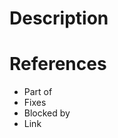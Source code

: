 # Description

<!-- EDIT HERE:
Write a brief description of this change.
-->

# References

<!-- Add any reference material here, and delete any that aren't relevant -->

- Part of <!-- If this is part of an issue but doesn't completely finish it, add a link to the issue -->
- Fixes <!-- If this fixes an issue (and that issue should be auot-closed after the PR) add a link to the issue -->
- Blocked by <!-- If this PR builds off another under-review PR, add a link to the under-review PR here -->
- Link <!-- Add any links to reference material like a web site or slack conversation etc. -->
